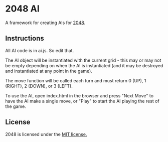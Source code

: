 # 2048 AI
A framework for creating AIs for [2048](https://github.com/gabrielecirulli/2048).

## Instructions
All AI code is in ai.js. So edit that.

The AI object will be instantiated with the current grid - this may or may not be empty depending on when the AI is instantiated (and it may be destroyed and instantiated at any point in the game).

The move function will be called each turn and must return 0 (UP), 1 (RIGHT), 2 (DOWN), or 3 (LEFT).

To use the AI, open index.html in the browser and press "Next Move" to have the AI make a single move, or "Play" to start the AI playing the rest of the game.

## License
2048 is licensed under the [MIT license.](https://github.com/gabrielecirulli/2048/blob/master/LICENSE.txt)
